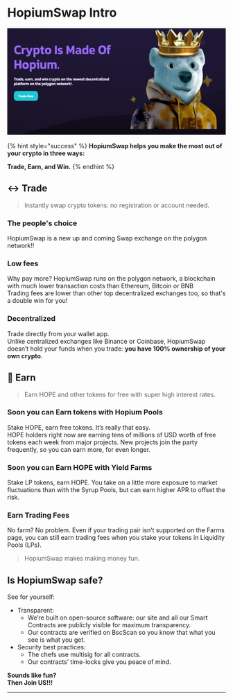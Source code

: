 # HopiumSwap Intro

![](<.gitbook/assets/intro-header (1).png>)

{% hint style="success" %}
**HopiumSwap helps you make the most out of your crypto in three ways:**

**Trade, Earn, and Win.**
{% endhint %}

## ↔️ Trade

> Instantly swap crypto tokens: no registration or account needed.

### The people's choice

HopiumSwap is a new up and coming Swap exchange on the polygon network!!&#x20;

### Low fees

Why pay more? HopiumSwap runs on the polygon network, a blockchain with much lower transaction costs than Ethereum, Bitcoin or BNB\
Trading fees are lower than other top decentralized exchanges too, so that's a double win for you!

### Decentralized

Trade directly from your wallet app.\
Unlike centralized exchanges like Binance or Coinbase, HopiumSwap doesn’t hold your funds when you trade: **you have 100% ownership of your own crypto**.

## 💸 Earn

> Earn HOPE and other tokens for free with super high interest rates.

### Soon you can Earn tokens with Hopium Pools

Stake HOPE, earn free tokens. It’s really that easy.\
HOPE holders right now are earning tens of millions of USD worth of free tokens each week from major projects. New projects join the party frequently, so you can earn more, for even longer.

### Soon you can Earn HOPE with Yield Farms

Stake LP tokens, earn HOPE. You take on a little more exposure to market fluctuations than with the Syrup Pools, but can earn higher APR to offset the risk.

### Earn Trading Fees

No farm? No problem. Even if your trading pair isn’t supported on the Farms page, you can still earn trading fees when you stake your tokens in Liquidity Pools (LPs).

> HopiumSwap makes making money fun.

## Is HopiumSwap safe?

See for yourself:

* Transparent:
  * We’re built on open-source software: our site and all our Smart Contracts are publicly visible for maximum transparency.
  * Our contracts are verified on BscScan so you know that what you see is what you get.
* Security best practices:
  * The chefs use multisig for all contracts.
  * Our contracts’ time-locks give you peace of mind.

**Sounds like fun?**\
**Then Join US!!!**

***
